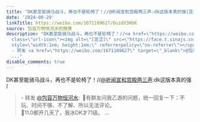 ```yaml
---
title: "DK甚至能骑马战斗，再也不是轮椅了！//@听闻宣和宫殿两三声:dk这版本真的强[苦涩] - 转发 @包容万物恒河水:&ensp;\U0001F53B有群友问我乙游的问题，统一回复一下：不玩..."
date: '2024-08-29'
linkTitle: https://weibo.com/1671109627/OuzdV3HbK
source: 包容万物恒河水的微博
description: "DK甚至能骑马战斗，再也不是轮椅了！//<a href=\"https://weibo.com/n/%E5%90%AC%E9%97%BB%E5%AE%A3%E5%92%8C%E5%AE%AB%E6%AE%BF%E4%B8%A4%E4%B8%89%E5%A3%B0\">@听闻宣和宫殿两三声</a>:dk这版本真的强<span
  class=\"url-icon\"><img alt=\"[苦涩]\" src=\"https://face.t.sinajs.cn/t4/appstyle/expression/ext/normal/7e/2021_bitter_org.png\"
  style=\"width:1em; height:1em;\" referrerpolicy=\"no-referrer\"></span><br><blockquote>
  - 转发 <a href=\"https://weibo.com/1671109627\" target=\"_blank\">@包容万物恒河水</a>: \U0001F53B有群友问我乙游的问题，统一回复一下：不玩、时间不够、不了解、所以无法评论。<br>\U0001F53B11.0都开几天了，我冰DK才71级。
  ..."
disable_comments: true
---
```

DK甚至能骑马战斗，再也不是轮椅了！//<a href="https://weibo.com/n/%E5%90%AC%E9%97%BB%E5%AE%A3%E5%92%8C%E5%AE%AB%E6%AE%BF%E4%B8%A4%E4%B8%89%E5%A3%B0">@听闻宣和宫殿两三声</a>:dk这版本真的强<span class="url-icon"><img alt="[苦涩]" src="https://face.t.sinajs.cn/t4/appstyle/expression/ext/normal/7e/2021_bitter_org.png" style="width:1em; height:1em;" referrerpolicy="no-referrer"></span><br><blockquote> - 转发 <a href="https://weibo.com/1671109627" target="_blank">@包容万物恒河水</a>: 🔻有群友问我乙游的问题，统一回复一下：不玩、时间不够、不了解、所以无法评论。<br>🔻11.0都开几天了，我冰DK才71级。 ...